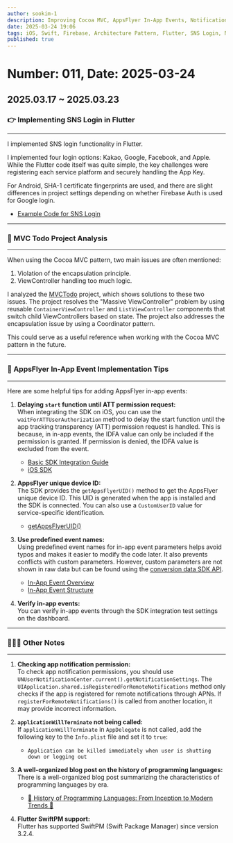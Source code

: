 ```yaml
---
author: sookim-1  
description: Improving Cocoa MVC, AppsFlyer In-App Events, Notification Permission Check Issues, App Termination Timing, Programming Languages by Era, Flutter SwiftPM Support, Flutter SNS Login Implementation  
date: 2025-03-24 19:06  
tags: iOS, Swift, Firebase, Architecture Pattern, Flutter, SNS Login, Notification Permission, Flutter  
published: true  
---
```

# Number: 011, Date: 2025-03-24  
## 2025.03.17 ~ 2025.03.23  
### 👉 Implementing SNS Login in Flutter

---

I implemented SNS login functionality in Flutter.  

I implemented four login options: Kakao, Google, Facebook, and Apple. While the Flutter code itself was quite simple, the key challenges were registering each service platform and securely handling the App Key.  

For Android, SHA-1 certificate fingerprints are used, and there are slight differences in project settings depending on whether Firebase Auth is used for Google login.  

- [Example Code for SNS Login](https://github.com/sookim-1/FlutterDevExample/pull/1)  

---

### 🏢 MVC Todo Project Analysis  

---

When using the Cocoa MVC pattern, two main issues are often mentioned:  

1. Violation of the encapsulation principle.  
2. ViewController handling too much logic.  

I analyzed the [MVCTodo](https://github.com/davedelong/MVCTodo) project, which shows solutions to these two issues. The project resolves the "Massive ViewController" problem by using reusable `ContainerViewController` and `ListViewController` components that switch child ViewControllers based on state. The project also addresses the encapsulation issue by using a Coordinator pattern.  

This could serve as a useful reference when working with the Cocoa MVC pattern in the future.  

---

### 🦋 AppsFlyer In-App Event Implementation Tips  

---

Here are some helpful tips for adding AppsFlyer in-app events:  

1. **Delaying `start` function until ATT permission request:**  
   When integrating the SDK on iOS, you can use the `waitForATTUserAuthorization` method to delay the start function until the app tracking transparency (ATT) permission request is handled. This is because, in in-app events, the IDFA value can only be included if the permission is granted. If permission is denied, the IDFA value is excluded from the event.  
   - [Basic SDK Integration Guide](https://support.appsflyer.com/hc/ko/articles/207032066-기본-SDK-연동-가이드#configure-app-tracking-transparency-att-support)  
    - [iOS SDK](https://dev.appsflyer.com/hc/docs/ios-sdk)
2. **AppsFlyer unique device ID:**  
   The SDK provides the `getAppsFlyerUID()` method to get the AppsFlyer unique device ID. This UID is generated when the app is installed and the SDK is connected. You can also use a `CustomUserID` value for service-specific identification.  
   - [getAppsFlyerUID()](https://dev.appsflyer.com/hc/docs/ios-sdk-reference-appsflyerlib)  

3. **Use predefined event names:**  
   Using predefined event names for in-app event parameters helps avoid typos and makes it easier to modify the code later. It also prevents conflicts with custom parameters. However, custom parameters are not shown in raw data but can be found using the [conversion data SDK API](https://dev.appsflyer.com/hc/docs/conversion-data).  
   - [In-App Event Overview](https://support.appsflyer.com/hc/ko/articles/115005544169-인앱-이벤트-개요)  
   - [In-App Event Structure](https://support.appsflyer.com/hc/ko/articles/4410481112081-인앱-이벤트-이벤트-구조)  

4. **Verify in-app events:**  
   You can verify in-app events through the SDK integration test settings on the dashboard.  

---

### 🙋🏻‍♂️ Other Notes  

---

1. **Checking app notification permission:**  
   To check app notification permissions, you should use `UNUserNotificationCenter.current().getNotificationSettings`. The `UIApplication.shared.isRegisteredForRemoteNotifications` method only checks if the app is registered for remote notifications through APNs. If `registerForRemoteNotifications()` is called from another location, it may provide incorrect information.  

2. **`applicationWillTerminate` not being called:**  
   If `applicationWillTerminate` in `AppDelegate` is not called, add the following key to the `Info.plist` file and set it to `true`:  
   - `Application can be killed immediately when user is shutting down or logging out`  

3. **A well-organized blog post on the history of programming languages:**  
   There is a well-organized blog post summarizing the characteristics of programming languages by era.  
   - [🚀 History of Programming Languages: From Inception to Modern Trends 🚀](https://velog.io/@donghyuk65/시대별-프로그래밍-언어-이야기-탄생부터-대세-언어까지-총정리)  

4. **Flutter SwiftPM support:**  
   Flutter has supported SwiftPM (Swift Package Manager) since version 3.2.4.  
